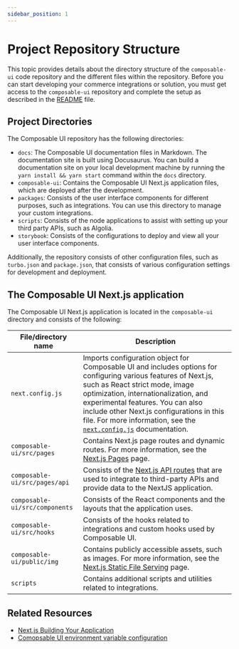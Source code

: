 ```yaml
---
sidebar_position: 1
---
```

# Project Repository Structure

This topic provides details about the directory structure of the `composable-ui` code repository and the different files within the repository. Before you can start developing your commerce integrations or solution, you must get access to the `composable-ui` repository and complete the setup as described in the [README](https://github.com/composable-com/composable-ui#readme) file.

## Project Directories

The Composable UI repository has the following directories:

- `docs`: The Composable UI documentation files in Markdown. The documentation site is built using Docusaurus. You can build a documentation site on your local development machine by running the `yarn install && yarn start` command within the `docs` directory.
- `composable-ui`: Contains the Composable UI Next.js application files, which are deployed after the development.
- `packages`: Consists of the user interface components for different purposes, such as integrations. You can use this directory to manage your custom integrations.
- `scripts`: Consists of the node applications to assist with setting up your third party APIs, such as Algolia.
- `storybook`: Consists of the configurations to deploy and view all your user interface components.

Additionally, the repository consists of other configuration files, such as `turbo.json` and `package.json`, that consists of various configuration settings for development and deployment.

## The Composable UI Next.js application

The Composable UI Next.js application is located in the `composable-ui` directory and consists of the following:

| File/directory name |Description |
| - | - |
|`next.config.js`| Imports configuration object for Composable UI and includes options for configuring various features of Next.js, such as React strict mode, image optimization, internationalization, and experimental features. You can also include other Next.js configurations in this file. For more information, see the [`next.config.js`](https://nextjs.org/docs/api-reference/next.config.js/introduction) documentation. |
|`composable-ui/src/pages` | Contains Next.js page routes and dynamic routes. For more information, see the [Next.js Pages](https://nextjs.org/docs/basic-features/pages) page.|
|`composable-ui/src/pages/api`| Consists of the [Next.js API routes](https://nextjs.org/docs/api-routes/introduction) that are used to integrate to third-party APIs and provide data to the NextJS application.|
| `composable-ui/src/components`| Consists of the React components and the layouts that the application uses.|
| `composable-ui/src/hooks` | Consists of the hooks related to integrations and custom hooks used by Composable UI.|
| `composable-ui/public/img` | Contains publicly accessible assets, such as images. For more information, see the [Next.js Static File Serving](https://nextjs.org/docs/basic-features/static-file-serving) page.|
|`scripts`| Contains additional scripts and utilities related to integrations.|

## Related Resources

- [Next.js Building Your Application](https://nextjs.org/docs/pages/building-your-application/routing)
- [Comopsable UI environment variable configuration](/docs/essentials/configuration)

